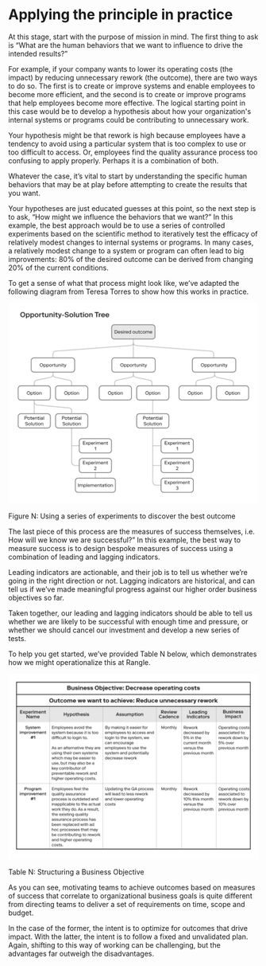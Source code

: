 # Applying the principle in practice

At this stage, start with the purpose of mission in mind. The first thing to ask is “What are the human behaviors that we want to influence to drive the intended results?”

For example, if your company wants to lower its operating costs \(the impact\) by reducing unnecessary rework \(the outcome\), there are two ways to do so. The first is to create or improve systems and enable employees to become more efficient, and the second is to create or improve programs that help employees become more effective. The logical starting point in this case would be to develop a hypothesis about how your organization's internal systems or programs could be contributing to unnecessary work.

Your hypothesis might be that rework is high because employees have a tendency to avoid using a particular system that is too complex to use or too difficult to access. Or, employees find the quality assurance process too confusing to apply properly. Perhaps it is a combination of both.

Whatever the case, it’s vital to start by understanding the specific human behaviors that may be at play before attempting to create the results that you want.

Your hypotheses are just educated guesses at this point, so the next step is to ask, “How might we influence the behaviors that we want?” In this example, the best approach would be to use a series of controlled experiments based on the scientific method to iteratively test the efficacy of relatively modest changes to internal systems or programs. In many cases, a relatively modest change to a system or program can often lead to big improvements: 80% of the desired outcome can be derived from changing 20% of the current conditions.

To get a sense of what that process might look like, we’ve adapted the following diagram from Teresa Torres to show how this works in practice.

![](../.gitbook/assets/0%20%2811%29.png)

Figure N: Using a series of experiments to discover the best outcome

The last piece of this process are the measures of success themselves, i.e. How will we know we are successful?” In this example, the best way to measure success is to design bespoke measures of success using a combination of leading and lagging indicators.

Leading indicators are actionable, and their job is to tell us whether we’re going in the right direction or not. Lagging indicators are historical, and can tell us if we’ve made meaningful progress against our higher order business objectives so far.

Taken together, our leading and lagging indicators should be able to tell us whether we are likely to be successful with enough time and pressure, or whether we should cancel our investment and develop a new series of tests.

To help you get started, we’ve provided Table N below, which demonstrates how we might operationalize this at Rangle.

![](../.gitbook/assets/1%20%287%29.png)

Table N: Structuring a Business Objective

As you can see, motivating teams to achieve outcomes based on measures of success that correlate to organizational business goals is quite different from directing teams to deliver a set of requirements on time, scope and budget.

In the case of the former, the intent is to optimize for outcomes that drive impact. With the latter, the intent is to follow a fixed and unvalidated plan. Again, shifting to this way of working can be challenging, but the advantages far outweigh the disadvantages.


